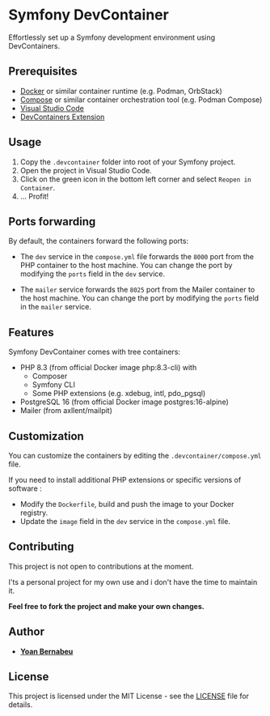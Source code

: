 # Symfony DevContainer

Effortlessly set up a Symfony development environment using DevContainers.

## Prerequisites

- [Docker](https://docs.docker.com/get-docker/) or similar container runtime (e.g. Podman, OrbStack)
- [Compose](https://docs.docker.com/compose/install/) or similar container orchestration tool (e.g. Podman Compose)
- [Visual Studio Code](https://code.visualstudio.com/)
- [DevContainers Extension](https://marketplace.visualstudio.com/items?itemName=ms-vscode-remote.remote-containers)

## Usage

1. Copy the `.devcontainer` folder into root of your Symfony project.
2. Open the project in Visual Studio Code.
3. Click on the green icon in the bottom left corner and select `Reopen in Container`.
4. ... Profit!

## Ports forwarding

By default, the containers forward the following ports:

- The `dev` service in the `compose.yml` file forwards the `8000` port from the PHP container to the host machine. You can change the port by modifying the `ports` field in the `dev` service.

- The `mailer` service forwards the `8025` port from the Mailer container to the host machine. You can change the port by modifying the `ports` field in the `mailer` service.

## Features

Symfony DevContainer comes with tree containers:

- PHP 8.3 (from official Docker image php:8.3-cli) with
  - Composer
  - Symfony CLI
  - Some PHP extensions (e.g. xdebug, intl, pdo_pgsql)
- PostgreSQL 16 (from official Docker image postgres:16-alpine)
- Mailer (from axllent/mailpit)

## Customization

You can customize the containers by editing the `.devcontainer/compose.yml` file.

If you need to install additional PHP extensions or specific versions of software :
- Modify the `Dockerfile`, build and push the image to your Docker registry.
- Update the `image` field in the `dev` service in the `compose.yml` file.

## Contributing

This project is not open to contributions at the moment. 

I'ts a personal project for my own use and i don't have the time to maintain it.

**Feel free to fork the project and make your own changes.**

## Author

- **[Yoan Bernabeu](https://github.com/yoanbernabeu)**

## License

This project is licensed under the MIT License - see the [LICENSE](LICENSE) file for details.
